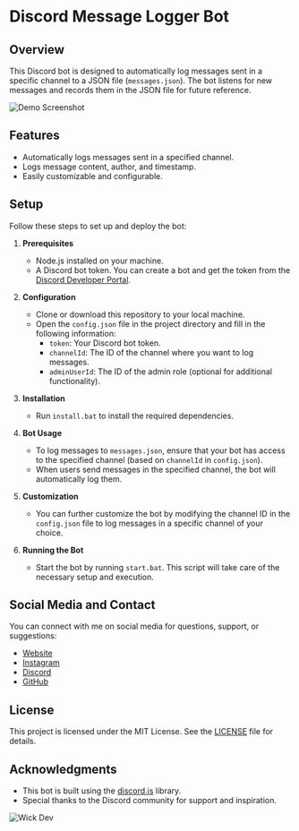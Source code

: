 # Discord Message Logger Bot

## Overview
This Discord bot is designed to automatically log messages sent in a specific channel to a JSON file (`messages.json`). The bot listens for new messages and records them in the JSON file for future reference.

![Demo Screenshot](https://media.discordapp.net/attachments/875162620502626387/1167558706481856602/image.png?ex=654e90c7&is=653c1bc7&hm=ae83d921e6b393476418f8438634a8145dd0b9095c03e953ed76edf9e4538138&=&width=591&height=675)

## Features
- Automatically logs messages sent in a specified channel.
- Logs message content, author, and timestamp.
- Easily customizable and configurable.

## Setup
Follow these steps to set up and deploy the bot:

1. **Prerequisites**
   - Node.js installed on your machine.
   - A Discord bot token. You can create a bot and get the token from the [Discord Developer Portal](https://discord.com/developers/applications).

2. **Configuration**
   - Clone or download this repository to your local machine.
   - Open the `config.json` file in the project directory and fill in the following information:
     - `token`: Your Discord bot token.
     - `channelId`: The ID of the channel where you want to log messages.
     - `adminUserId`: The ID of the admin role (optional for additional functionality).

3. **Installation**
   - Run `install.bat` to install the required dependencies.

4. **Bot Usage**
   - To log messages to `messages.json`, ensure that your bot has access to the specified channel (based on `channelId` in `config.json`).
   - When users send messages in the specified channel, the bot will automatically log them.

5. **Customization**
   - You can further customize the bot by modifying the channel ID in the `config.json` file to log messages in a specific channel of your choice.

6. **Running the Bot**
   - Start the bot by running `start.bat`. This script will take care of the necessary setup and execution.

## Social Media and Contact
You can connect with me on social media for questions, support, or suggestions:

- [Website](https://wickdev.xyz/)
- [Instagram](https://www.instagram.com/mik__subhi)
- [Discord](https://discord.gg/zhS5nuRkaz)
- [GitHub](https://github.com/Wickdev077)

## License
This project is licensed under the MIT License. See the [LICENSE](LICENSE) file for details.

## Acknowledgments
- This bot is built using the [discord.js](https://discord.js.org) library.
- Special thanks to the Discord community for support and inspiration.

![Wick Dev](https://media.discordapp.net/attachments/875162620502626387/1167560061665689690/New_Project_-_2023-10-04T194651.988-fotor-2023100717817.png?ex=654e920a&is=653c1d0a&hm=a737c2909cee5ec9d9b647d38876d54ef1dc68e12618645204a9df213bf34519&=&width=1285&height=675)